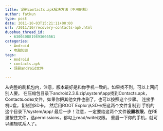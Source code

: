 ```yaml
---
title: 误删contacts.apk解决方法（不用刷机）
author: fatkun
type: post
date: 2011-10-03T15:21:11+00:00
url: /2011/10/recovery-contacts-apk.html
duoshuo_thread_id:
  - 6300408819893666561
categories:
  - Android
  - 电脑知识
tags:
  - Android
  - contacts.apk
  - 误删android文件

---
```

从完整的刷机包内，注意，版本最好是和你手机一致的。如果找不到，可以上网问别人要。
在压缩包目录下android2.3.6.zip\system\app找到Contacts.apk，Contacts.odex文件，如果你把其他文件也删了，也可以按照这个步骤。
连接手机U盘，复制到SD卡。
然后用ROOT Explor从SD卡把这两个文件复制到 手机的这个目录下/system/app/
最后一步！注意，一定要给这两个文件**设置权限**，在RE里按住文件，选permissions，都勾上read/write权限。
重启一下你的手机，就可以编辑联系人了。